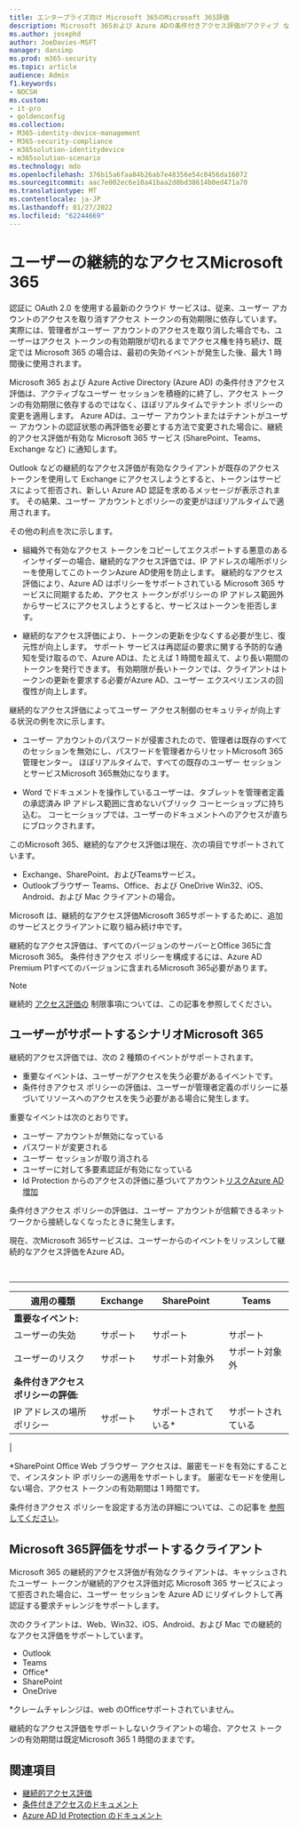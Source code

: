 ```yaml
---
title: エンタープライズ向け Microsoft 365のMicrosoft 365評価
description: Microsoft 365および Azure ADの条件付きアクセス評価がアクティブ なユーザー セッションを積極的に終了し、ほぼリアルタイムでテナント ポリシーの変更を適用する方法について説明します。
ms.author: josephd
author: JoeDavies-MSFT
manager: dansimp
ms.prod: m365-security
ms.topic: article
audience: Admin
f1.keywords:
- NOCSH
ms.custom:
- it-pro
- goldenconfig
ms.collection:
- M365-identity-device-management
- M365-security-compliance
- m365solution-identitydevice
- m365solution-scenario
ms.technology: mdo
ms.openlocfilehash: 376b15a6faa84b26ab7e48356e54c0456da16072
ms.sourcegitcommit: aac7e002ec6e10a41baa2d0bd38614b0ed471a70
ms.translationtype: MT
ms.contentlocale: ja-JP
ms.lasthandoff: 01/27/2022
ms.locfileid: "62244669"
---
```

# <a name="continuous-access-evaluation-for-microsoft-365"></a>ユーザーの継続的なアクセスMicrosoft 365

認証に OAuth 2.0 を使用する最新のクラウド サービスは、従来、ユーザー アカウントのアクセスを取り消すアクセス トークンの有効期限に依存しています。 実際には、管理者がユーザー アカウントのアクセスを取り消した場合でも、ユーザーはアクセス トークンの有効期限が切れるまでアクセス権を持ち続け、既定では Microsoft 365 の場合は、最初の失効イベントが発生した後、最大 1 時間後に使用されます。

Microsoft 365 および Azure Active Directory (Azure AD) の条件付きアクセス評価は、アクティブなユーザー セッションを積極的に終了し、アクセス トークンの有効期限に依存するのではなく、ほぼリアルタイムでテナント ポリシーの変更を適用します。 Azure ADは、ユーザー アカウントまたはテナントがユーザー アカウントの認証状態の再評価を必要とする方法で変更された場合に、継続的アクセス評価が有効な Microsoft 365 サービス (SharePoint、Teams、Exchange など) に通知します。

Outlook などの継続的なアクセス評価が有効なクライアントが既存のアクセス トークンを使用して Exchange にアクセスしようとすると、トークンはサービスによって拒否され、新しい Azure AD 認証を求めるメッセージが表示されます。 その結果、ユーザー アカウントとポリシーの変更がほぼリアルタイムで適用されます。

その他の利点を次に示します。

- 組織外で有効なアクセス トークンをコピーしてエクスポートする悪意のあるインサイダーの場合、継続的なアクセス評価では、IP アドレスの場所ポリシーを使用してこのトークンAzure AD使用を防止します。 継続的なアクセス評価により、Azure AD はポリシーをサポートされている Microsoft 365 サービスに同期するため、アクセス トークンがポリシーの IP アドレス範囲外からサービスにアクセスしようとすると、サービスはトークンを拒否します。

- 継続的なアクセス評価により、トークンの更新を少なくする必要が生じ、復元性が向上します。 サポート サービスは再認証の要求に関する予防的な通知を受け取るので、Azure ADは、たとえば 1 時間を超えて、より長い期間のトークンを発行できます。 有効期限が長いトークンでは、クライアントはトークンの更新を要求する必要がAzure AD、ユーザー エクスペリエンスの回復性が向上します。

継続的なアクセス評価によってユーザー アクセス制御のセキュリティが向上する状況の例を次に示します。

- ユーザー アカウントのパスワードが侵害されたので、管理者は既存のすべてのセッションを無効にし、パスワードを管理者からリセットMicrosoft 365 管理センター。 ほぼリアルタイムで、すべての既存のユーザー セッションとサービスMicrosoft 365無効になります。

- Word でドキュメントを操作しているユーザーは、タブレットを管理者定義の承認済み IP アドレス範囲に含めないパブリック コーヒーショップに持ち込む。 コーヒーショップでは、ユーザーのドキュメントへのアクセスが直ちにブロックされます。

このMicrosoft 365、継続的なアクセス評価は現在、次の項目でサポートされています。

- Exchange、SharePoint、およびTeamsサービス。
- Outlookブラウザー Teams、Office、および OneDrive Win32、iOS、Android、および Mac クライアントの場合。

Microsoft は、継続的なアクセス評価Microsoft 365サポートするために、追加のサービスとクライアントに取り組み続け中です。

継続的なアクセス評価は、すべてのバージョンのサーバーとOffice 365に含Microsoft 365。 条件付きアクセス ポリシーを構成するには、Azure AD Premium P1すべてのバージョンに含まれるMicrosoft 365必要があります。

> [!NOTE]
> 継続的 [アクセス評価の](/azure/active-directory/conditional-access/concept-continuous-access-evaluation#limitations) 制限事項については、この記事を参照してください。

## <a name="scenarios-supported-by-microsoft-365"></a>ユーザーがサポートするシナリオMicrosoft 365

継続的アクセス評価では、次の 2 種類のイベントがサポートされます。

- 重要なイベントは、ユーザーがアクセスを失う必要があるイベントです。
- 条件付きアクセス ポリシーの評価は、ユーザーが管理者定義のポリシーに基づいてリソースへのアクセスを失う必要がある場合に発生します。

重要なイベントは次のとおりです。

- ユーザー アカウントが無効になっている
- パスワードが変更される
- ユーザー セッションが取り消される
- ユーザーに対して多要素認証が有効になっている
- Id Protection からのアクセスの評価に基づいてアカウント[リスクAzure AD増加](/azure/active-directory/identity-protection/overview-identity-protection)

条件付きアクセス ポリシーの評価は、ユーザー アカウントが信頼できるネットワークから接続しなくなったときに発生します。

現在、次Microsoft 365サービスは、ユーザーからのイベントをリッスンして継続的なアクセス評価をAzure AD。

<br>

****

|適用の種類|Exchange|SharePoint|Teams|
|---|---|---|---|
|**重要なイベント:**||||
|ユーザーの失効|サポート|サポート|サポート|
|ユーザーのリスク|サポート|サポート対象外|サポート対象外|
|**条件付きアクセス ポリシーの評価:**||||
|IP アドレスの場所ポリシー|サポート|サポートされている\*|サポートされている|
|

\*SharePoint Office Web ブラウザー アクセスは、厳密モードを有効にすることで、インスタント IP ポリシーの適用をサポートします。 厳密なモードを使用しない場合、アクセス トークンの有効期間は 1 時間です。

条件付きアクセス ポリシーを設定する方法の詳細については、この記事を [参照してください](/azure/active-directory/conditional-access/overview)。

## <a name="microsoft-365-clients-supporting-continuous-access-evaluation"></a>Microsoft 365評価をサポートするクライアント

Microsoft 365 の継続的アクセス評価が有効なクライアントは、キャッシュされたユーザー トークンが継続的アクセス評価対応 Microsoft 365 サービスによって拒否された場合に、ユーザー セッションを Azure AD にリダイレクトして再認証する要求チャレンジをサポートします。

次のクライアントは、Web、Win32、iOS、Android、および Mac での継続的なアクセス評価をサポートしています。

- Outlook
- Teams
- Office\*
- SharePoint
- OneDrive

\*クレームチャレンジは、web のOfficeサポートされていません。

継続的なアクセス評価をサポートしないクライアントの場合、アクセス トークンの有効期間は既定Microsoft 365 1 時間のままです。

## <a name="see-also"></a>関連項目

- [継続的アクセス評価](/azure/active-directory/conditional-access/concept-continuous-access-evaluation)
- [条件付きアクセスのドキュメント](/azure/active-directory/conditional-access/overview)
- [Azure AD Id Protection のドキュメント](/azure/active-directory/identity-protection/overview-identity-protection)
